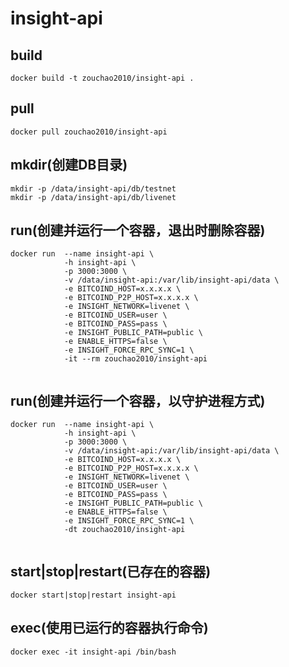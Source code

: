 # insight-api

## build
```shell
docker build -t zouchao2010/insight-api .

```

## pull
```shell
docker pull zouchao2010/insight-api

```

## mkdir(创建DB目录)
```shell
mkdir -p /data/insight-api/db/testnet
mkdir -p /data/insight-api/db/livenet

```

## run(创建并运行一个容器，退出时删除容器)
```shell
docker run  --name insight-api \
            -h insight-api \
            -p 3000:3000 \
            -v /data/insight-api:/var/lib/insight-api/data \
            -e BITCOIND_HOST=x.x.x.x \
            -e BITCOIND_P2P_HOST=x.x.x.x \
            -e INSIGHT_NETWORK=livenet \
            -e BITCOIND_USER=user \
            -e BITCOIND_PASS=pass \
            -e INSIGHT_PUBLIC_PATH=public \
            -e ENABLE_HTTPS=false \
            -e INSIGHT_FORCE_RPC_SYNC=1 \
            -it --rm zouchao2010/insight-api
            
```

## run(创建并运行一个容器，以守护进程方式)
```shell
docker run  --name insight-api \
            -h insight-api \
            -p 3000:3000 \
            -v /data/insight-api:/var/lib/insight-api/data \
            -e BITCOIND_HOST=x.x.x.x \
            -e BITCOIND_P2P_HOST=x.x.x.x \
            -e INSIGHT_NETWORK=livenet \
            -e BITCOIND_USER=user \
            -e BITCOIND_PASS=pass \
            -e INSIGHT_PUBLIC_PATH=public \
            -e ENABLE_HTTPS=false \
            -e INSIGHT_FORCE_RPC_SYNC=1 \
            -dt zouchao2010/insight-api
            
```

## start|stop|restart(已存在的容器)
```shell
docker start|stop|restart insight-api

```

## exec(使用已运行的容器执行命令)
```shell
docker exec -it insight-api /bin/bash

```